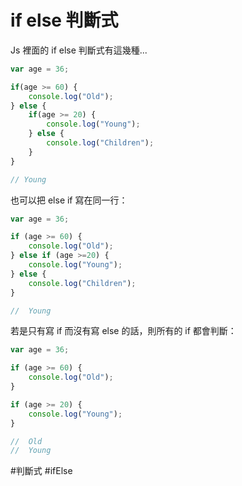 # if else 判斷式
Js 裡面的 if else  判斷式有這幾種...
```js
var age = 36;

if(age >= 60) {
	console.log("Old");
} else {
	if(age >= 20) {
		console.log("Young");
	} else {
		console.log("Children");
	}
}

// Young
```

也可以把 else if 寫在同一行：
```js
var age = 36;

if (age >= 60) {
	console.log("Old");
} else if (age >=20) {
	console.log("Young");
} else {
	console.log("Children");
}

//  Young
```

若是只有寫 if 而沒有寫 else 的話，則所有的 if 都會判斷：
```js
var age = 36;

if (age >= 60) {
	console.log("Old");
}

if (age >= 20) {
	console.log("Young");
}

//  Old
//  Young
```

#判斷式
#ifElse
